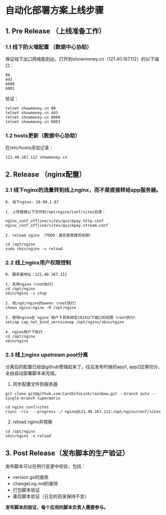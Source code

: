 # 自动化部署方案上线步骤

## 1. Pre Release （上线准备工作）
### 1.1 线下防火墙配置 （数据中心协助）
保证线下出口网络能到达。打开到showmoney.cn（121.40.167.112）的以下端口：
```
80
443
6000
6001
```

验证：

```
telnet showmoney.cn 80
telnet showmoney.cn 443
telnet showmoney.cn 6000
telnet showmoney.cn 6001
```

###  1.2 hosts更新（数据中心协助）
在/etc/hosts添加记录：

```
121.40.167.112 showmoney.cn

```

## 2. Release （nginx配置）

### 2.1 线下nginx的流量转到线上nginx，而不是直接转给app服务器。

```
0. 线下nginx: 10.99.1.67

1. 上传替换以下文件到/opt/nginx/conf/sites目录：

nginx_conf_offline/sites/quickpay.http.conf
nginx_conf_offline/sites/quickpay.stream.conf

2. reload nginx （TODO：是否是管理员权限）

cd /opt/nginx
sudo sbin/nginx -s reload

```

### 2.2 线上nginx用户权限控制

```
0. 服务器地址：121.40.167.112

1. 先停nginx（root执行）
cd /opt/nginx
sbin/nginx -s stop

2. 改/opt/nginx的owner（root执行）
chown nginx:nginx -R /opt/nginx

3. 使得nginx在`nginx`用户下具有绑定1024以下端口的权限（root执行）
setcap cap_net_bind_service=ep /opt/nginx/sbin/nginx

4. nginx用户下执行
cd /opt/nginx
sbin/nginx

```

### 2.3 线上nginx upstream pool分离
分离后的配置已经由github管理起来了。往后发布时候的app1, app2应用切分，全由自动部署脚本来完成。

1. 同步配置文件到服务器

```
git clone git@github.com:CardInfoLink/rainbow.git --branch auto --single-branch supermario

cd nginx_conf/sites
rsync -rcv  --progress ./ nginx@121.40.167.112:/opt/nginx/conf/sites

```
2. reload nginx并观察

```
cd /opt/nginx
sbin/nginx -s reload

```

## 3. Post Release（发布脚本的生产验证）
发布脚本可以在例行变更中校验，包括：

* version.go的废除
* changeLog.md的废除
* 打包脚本验证
* 重启脚本验证（日志的目录保持不变）


**发布脚本的验证，每个应用的脚本负责人需要参与。**